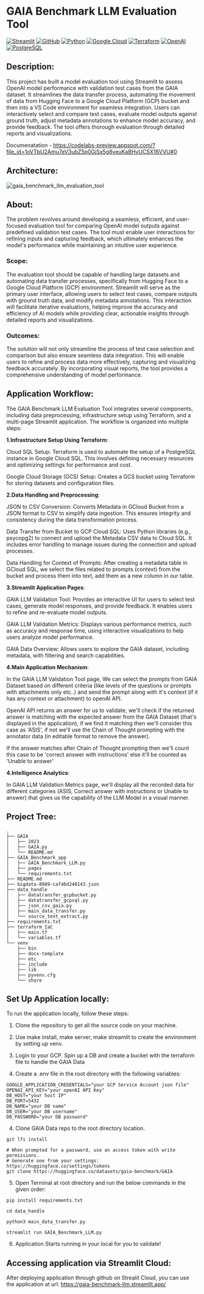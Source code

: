 # GAIA Benchmark LLM Evaluation Tool
[![Streamlit](https://img.shields.io/badge/Streamlit-FF4B4B?style=for-the-badge&logo=streamlit&logoColor=white)](https://streamlit.io)
[![GitHub](https://img.shields.io/badge/GitHub-181717?style=for-the-badge&logo=github&logoColor=white)](https://github.com)
[![Python](https://img.shields.io/badge/Python-3776AB?style=for-the-badge&logo=python&logoColor=white)](https://python.org)
[![Google Cloud](https://img.shields.io/badge/Google%20Cloud-4285F4?style=for-the-badge&logo=google-cloud&logoColor=white)](https://cloud.google.com)
[![Terraform](https://img.shields.io/badge/Terraform-844FBA?style=for-the-badge&logo=terraform&logoColor=white)](https://www.terraform.io)
[![OpenAI](https://img.shields.io/badge/OpenAI-412991?style=for-the-badge&logo=openai&logoColor=white)](https://openai.com)
[![PostgreSQL](https://img.shields.io/badge/PostgreSQL-336791?style=for-the-badge&logo=postgresql&logoColor=white)](https://www.postgresql.org/)


## Description:

This project has built a model evaluation tool using Streamlit to assess OpenAI model performance with validation test cases from the GAIA dataset. It streamlines the data transfer process, automating the movement of data from Hugging Face to a Google Cloud Platform (GCP) bucket and then into a VS Code environment for seamless integration. Users can interactively select and compare test cases, evaluate model outputs against ground truth, adjust metadata annotations to enhance model accuracy, and provide feedback. The tool offers thorough evaluation through detailed reports and visualizations.

Documenatation - https://codelabs-preview.appspot.com/?file_id=1oVTbU2Amu7eV3ubZ5p0GjSx5g8veuKaBHyUCSX16VVU#0

## Architecture:
![gaia_benchmark_llm_evaluation_tool](https://github.com/user-attachments/assets/cf7d4c65-dfa2-461e-8a19-8c7780d6f3f1)

## About:
The problem revolves around developing a seamless, efficient, and user-focused evaluation tool for comparing OpenAI model outputs against predefined validation test cases. The tool must enable user interactions for refining inputs and capturing feedback, which ultimately enhances the model's performance while maintaining an intuitive user experience.

### Scope:
The evaluation tool should be capable of handling large datasets and automating data transfer processes, specifically from Hugging Face to a Google Cloud Platform (GCP) environment. Streamlit will serve as the primary user interface, allowing users to select test cases, compare outputs with ground truth data, and modify metadata annotations. This interaction will facilitate iterative evaluations, helping improve the accuracy and efficiency of AI models while providing clear, actionable insights through detailed reports and visualizations.

### Outcomes:
The solution will not only streamline the process of test case selection and comparison but also ensure seamless data integration. This will enable users to refine and process data more effectively, capturing and visualizing feedback accurately. By incorporating visual reports, the tool provides a comprehensive understanding of model performance.

## Application Workflow:
The GAIA Benchmark LLM Evaluation Tool integrates several components, including data preprocessing, infrastructure setup using Terraform, and a multi-page Streamlit application. The workflow is organized into multiple steps:

**1.Infrastructure Setup Using Terraform**:
  
  Cloud SQL Setup: Terraform is used to automate the setup of a PostgreSQL instance in Google Cloud SQL. This involves defining necessary resources and optimizing settings for performance and cost.
  
  Google Cloud Storage (GCS) Setup: Creates a GCS bucket using Terraform for storing datasets and configuration files.

**2.Data Handling and Preprocessing**:
  
  JSON to CSV Conversion: Converts Metadata in GCloud Bucket from a JSON format to CSV to simplify data ingestion. This ensures integrity and consistency during the data transformation process.
  
  Data Transfer from Bucket to GCP Cloud SQL: Uses Python libraries (e.g., psycopg2) to connect and upload the Metadata CSV data to Cloud SQL. It includes error handling to manage issues during the connection and upload processes.

  Data Handling for Context of Prompts: After creating a metadata table in GCloud SQL, we select the files related to prompts (context) from the bucket and process them into text, add them as a new column in our table.

**3.Streamlit Application Pages**:
  
  GAIA LLM Validation Tool: Provides an interactive UI for users to select test cases, generate model responses, and provide feedback. It enables users to refine and re-evaluate model outputs.
  
  GAIA LLM Validation Metrics: Displays various performance metrics, such as accuracy and response time, using interactive visualizations to help users analyze model performance.
  
  GAIA Data Overview: Allows users to explore the GAIA dataset, including metadata, with filtering and search capabilities.


**4.Main Application Mechanism**: 
  
  In the GAIA LLM Validation Tool page, We can select the prompts from GAIA Dataset based on different criteria (like levels of the questions or prompts with attachments only etc..) and send the prompt along with it's context (if it has any context or attachment) to openAI API.
  
  OpenAI API returns an answer for us to validate, we'll check if the returned answer is matching with the expected answer from the GAIA Dataset (that's displayed in the application), if we find it matching then we'll consider this case as 'ASIS', if not we'll use the Chain of Thought prompting with the annotator data (in editable format to remove the answer).
  
  If the answer matches after Chain of Thought prompting then we'll count this case to be 'correct answer with instructions' else it'll be counted as 'Unable to answer'

**4.Intelligence Analytics**:
  
  In GAIA LLM Validation Metrics page, we'll display all the recorded data for different categories (ASIS, Correct answer with instructions or Unable to answer) that gives us the capability of the LLM Model in a visual manner.
  

## Project Tree:
```
.
├── GAIA
│   ├── 2023
│   ├── GAIA.py
│   └── README.md
├── GAIA_Benchmark_app
│   ├── GAIA_Benchmark_LLM.py
│   ├── pages
│   └── requirements.txt
├── README.md
├── bigdata-8989-caf46d240143.json
├── data_handle
│   ├── datatransfer_gcpbucket.py
│   ├── datatransfer_gcpsql.py
│   ├── json_csv_gaia.py
│   ├── main_data_transfer.py
│   └── source_text_extract.py
├── requirements.txt
├── terraform_IaC
│   ├── main.tf
│   └── variables.tf
└── venv
    ├── bin
    ├── docx-template
    ├── etc
    ├── include
    ├── lib
    ├── pyvenv.cfg
    └── share
```


## Set Up Application locally:

To run the application locally, follow these steps:

1. Clone the repository to get all the source code on your machine.

2. Use make install, make server, make streamlit to create the environment by setting up venv.

3. Login to your GCP. Spin up a DB and create a bucket with the terraform file to handle the GAIA Data

4. Create a .env file in the root directory with the following variables:
```
GOOGLE_APPLICATION_CREDENTIALS="your GCP Service Account json file"
OPENAI_API_KEY="your openAI API Key"
DB_HOST="your host IP"
DB_PORT=5432
DB_NAME="your DB name"
DB_USER="your DB username"
DB_PASSWORD="your DB password"
```

4. Clone GAIA Data repo to the root directory location.
```
git lfs install
```
```
# When prompted for a password, use an access token with write permissions.
# Generate one from your settings: https://huggingface.co/settings/tokens
git clone https://huggingface.co/datasets/gaia-benchmark/GAIA
```
5. Open Terminal at root directory and run the below commands in the given order:
```
pip install requirements.txt
```
```
cd data_handle
```
```
python3 main_data_transfer.py
```
```
streamlit run GAIA_Benchmark_LLM.py
```

6. Application Starts running in your local for you to validate!

## Accessing application via Streamlit Cloud:

After deploying application through github on Strealit Cloud, you can use the application at url: 
https://gaia-benchmark-llm.streamlit.app/
